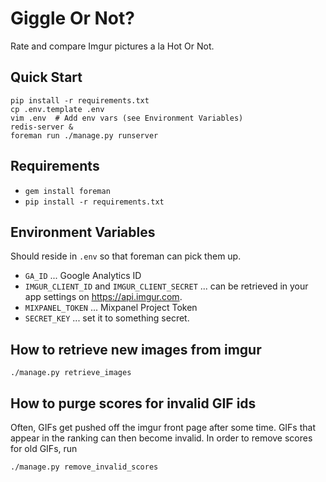 # Giggle Or Not?
Rate and compare Imgur pictures a la Hot Or Not.

## Quick Start
```
pip install -r requirements.txt
cp .env.template .env
vim .env  # Add env vars (see Environment Variables)
redis-server &
foreman run ./manage.py runserver
```

## Requirements
- `gem install foreman`
- `pip install -r requirements.txt`

## Environment Variables
Should reside in `.env` so that foreman can pick them up.

- `GA_ID` ... Google Analytics ID
- `IMGUR_CLIENT_ID` and `IMGUR_CLIENT_SECRET` ... can be retrieved in your app
  settings on https://api.imgur.com.
- `MIXPANEL_TOKEN` ... Mixpanel Project Token
- `SECRET_KEY` ... set it to something secret.

## How to retrieve new images from imgur
```
./manage.py retrieve_images
```

## How to purge scores for invalid GIF ids
Often, GIFs get pushed off the imgur front page after some time. GIFs that
appear in the ranking can then become invalid. In order to remove scores for old
GIFs, run
```
./manage.py remove_invalid_scores
```

